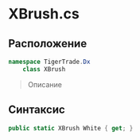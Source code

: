 
# XBrush.cs
## Расположение
```csharp
namespace TigerTrade.Dx  
    class XBrush
```

> Описание

## Синтаксис
```csharp
public static XBrush White { get; }
```
